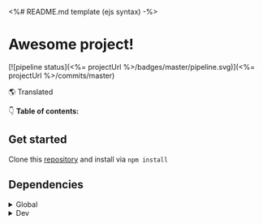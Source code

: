 <%# 
  README.md template (ejs syntax)
-%>

# Awesome project!

[![pipeline status](<%= projectUrl %>/badges/master/pipeline.svg)](<%= projectUrl %>/commits/master)

🌎 Translated

👇 **Table of contents:**

<!-- toc -->

## Get started

Clone this [repository](<%= repositoryUrl %>) and install via `npm install`

## Dependencies

<details>

<summary>Global</summary>

<%-
  include('common/table.md', {
    options: [
      ['name', 'version'],
      ...(Object.entries(dependencies))
    ]
  })
%>

</details>

<details>

<summary>Dev</summary>

<%-
  include('common/table.md', {
    options: [
      ['name', 'version'],
      ...(Object.entries(devDependencies))
    ]
  })
%>

</details>
